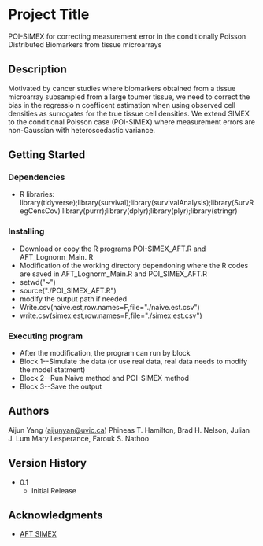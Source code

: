 # Project Title

POI-SIMEX for correcting measurement error in the conditionally Poisson Distributed Biomarkers from tissue microarrays

## Description
Motivated by cancer studies where biomarkers obtained from a tissue microarray subsampled from a large toumer tissue, we need to correct the bias in the regressio n coefficent estimation when using observed cell densities as surrogates for the true tissue cell densities. We extend SIMEX to the conditional Poisson case (POI-SIMEX) where measurement errors are non-Gaussian with heteroscedastic variance.

## Getting Started

### Dependencies

* R libraries: library(tidyverse);library(survival);library(survivalAnalysis);library(SurvRegCensCov)
library(purrr);library(dplyr);library(plyr);library(stringr)

### Installing

*  Download or copy the R programs  POI-SIMEX_AFT.R and AFT_Lognorm_Main. R
*  Modification of the working directory dependoning where the R codes are saved in AFT_Lognorm_Main.R and POI_SIMEX_AFT.R
*  setwd("~")
*  source("./POI_SIMEX_AFT.R")
*  modify the output path if needed
* Write.csv(naive.est,row.names=F,file="./naive.est.csv")
* write.csv(simex.est,row.names=F,file="./simex.est.csv")

### Executing program

* After the modification, the program can run by block
* Block 1--Simulate the data (or use real data, real data needs to modify the model statment)
* Block 2--Run Naive method and POI-SIMEX method
* Block 3--Save the output

## Authors

Aijun Yang (aijunyan@uvic.ca)
Phineas T. Hamilton, Brad H. Nelson, Julian J. Lum Mary Lesperance, Farouk S. Nathoo
## Version History

* 0.1
    * Initial Release

## Acknowledgments

* [AFT SIMEX]( https://CRAN.R-project.org/package=simexaft)

